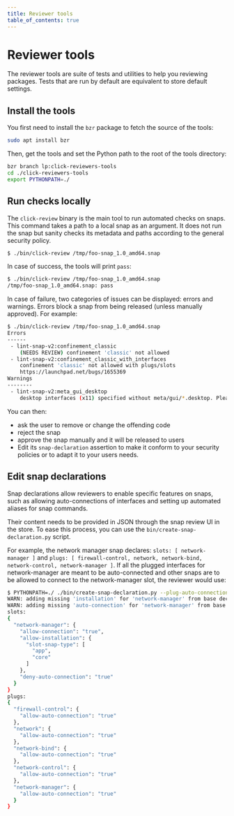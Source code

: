 ```yaml
---
title: Reviewer tools
table_of_contents: true
---
```


# Reviewer tools

The reviewer tools are suite of tests and utilities to help you reviewing packages. Tests that are run by default are equivalent to store default settings.

## Install the tools

You  first need to install the `bzr` package to fetch the source of the tools:

```bash
sudo apt install bzr
```

Then, get the tools and set the Python path to the root of the tools directory:

```bash
bzr branch lp:click-reviewers-tools
cd ./click-reviewers-tools
export PYTHONPATH=./
```

## Run checks locally

The `click-review` binary is the main tool to run automated checks on snaps. This command takes a path to a local snap as an argument. It does not run the snap but sanity checks its metadata and paths according to the general security policy.

```bash
$ ./bin/click-review /tmp/foo-snap_1.0_amd64.snap
```
In case of success, the tools will print `pass`:

```bash
$ ./bin/click-review /tmp/foo-snap_1.0_amd64.snap
/tmp/foo-snap_1.0_amd64.snap: pass
```

In case of failure, two categories of issues can be displayed: errors and warnings. Errors block a snap from being released (unless manually approved). For example:

```bash
$ ./bin/click-review /tmp/foo-snap_1.0_amd64.snap
Errors
------
 - lint-snap-v2:confinement_classic
	(NEEDS REVIEW) confinement 'classic' not allowed
 - lint-snap-v2:confinement_classic_with_interfaces
	confinement 'classic' not allowed with plugs/slots
	https://launchpad.net/bugs/1655369
Warnings
--------
 - lint-snap-v2:meta_gui_desktop
	desktop interfaces (x11) specified without meta/gui/*.desktop. Please provide a desktop file via setup/gui/*.desktop if using snapcraft or meta/gui/*.desktop otherwise. It should reference one of the 'apps' from your snapcraft/snap.yaml.
```

You can then:

* ask the user to remove or change the offending code
* reject the snap
* approve the snap manually and it will be released to users
* Edit its `snap-declaration` assertion to make it conform to your security policies or to adapt it to your users needs.

[//]: <> (## Test a snap in a virtual machine)

## Edit snap declarations

Snap declarations allow reviewers to enable specific features on snaps, such as allowing auto-connections of interfaces and setting up automated aliases for snap commands.

Their content needs to be provided in JSON through the snap review UI in the store. To ease this process, you can use the `bin/create-snap-declaration.py` script.

For example, the network manager snap declares: `slots: [ network-manager ]` and `plugs: [ firewall-control, network, network-bind, network-control, network-manager ]`. If all the plugged interfaces for network-manager are meant to be auto-connected and other snaps are to be allowed to connect to the network-manager slot, the reviewer would use:

```bash
$ PYTHONPATH=./ ./bin/create-snap-declaration.py --plug-auto-connection=network-control,firewall-control,network-manager,network,network-bind --slot-connection=network-manager
WARN: adding missing 'installation' for 'network-manager' from base decl
WARN: adding missing 'auto-connection' for 'network-manager' from base decl
slots:
{
  "network-manager": {
    "allow-connection": "true",
    "allow-installation": {
      "slot-snap-type": [
        "app",
        "core"
      ]
    },
    "deny-auto-connection": "true"
  }
}
plugs:
{
  "firewall-control": {
    "allow-auto-connection": "true"
  },
  "network": {
    "allow-auto-connection": "true"
  },
  "network-bind": {
    "allow-auto-connection": "true"
  },
  "network-control": {
    "allow-auto-connection": "true"
  },
  "network-manager": {
    "allow-auto-connection": "true"
  }
}
```
